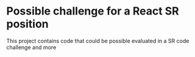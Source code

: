 # Possible challenge for a React SR position
This project contains code that could be possible evaluated in a SR code challenge and more
